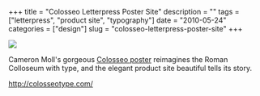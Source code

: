 +++
title = "Colosseo Letterpress Poster Site"
description = ""
tags = ["letterpress", "product site", "typography"]
date = "2010-05-24"
categories = ["design"]
slug = "colosseo-letterpress-poster-site"
+++


 

  <div id="screens-thumbs" class="clearfix">
    <div class="txt-center" id="design-submission"><a href="http://colosseotype.com/"><img id='bluga-thumbnail-2386' class='bluga-thumbnail large' src='http://media.konigi.com/bluga/
wt4bfabe63571dd_large.jpg'/></a></div>  
  </div>   
<p>Cameron Moll's gorgeous <a href="http://colosseotype.com/">Colosseo poster</a> reimagines the Roman Colloseum with type, and the elegant product site beautiful tells its story.</p>

<p><a href="http://colosseotype.com/">http://colosseotype.com/</a></p>




